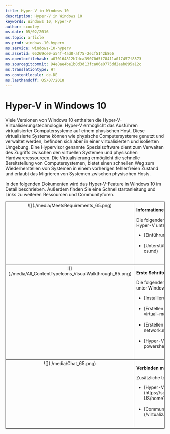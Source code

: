 ```yaml
---
title: Hyper-V in Windows 10
description: Hyper-V in Windows 10
keywords: Windows 10, Hyper-V
author: scooley
ms.date: 05/02/2016
ms.topic: article
ms.prod: windows-10-hyperv
ms.service: windows-10-hyperv
ms.assetid: 05269ce0-a54f-4ad8-af75-2ecf5142b866
ms.openlocfilehash: a070164812b7dca39070d5f78411a017457f8573
ms.sourcegitcommit: 94e8ae4be1b0d3d13fca06e0775dd2aab895a12c
ms.translationtype: HT
ms.contentlocale: de-DE
ms.lasthandoff: 05/07/2018
---
```

# <a name="hyper-v-on-windows-10"></a>Hyper-V in Windows 10 

Viele Versionen von Windows 10 enthalten die Hyper-V-Virtualisierungstechnologie. Hyper-V ermöglicht das Ausführen virtualisierter Computersysteme auf einem physischen Host. Diese virtualisierte Systeme können wie physische Computersysteme genutzt und verwaltet werden, befinden sich aber in einer virtualisierten und isolierten Umgebung. Eine Hypervisor genannte Spezialsoftware dient zum Verwalten des Zugriffs zwischen den virtuellen Systemen und physischen Hardwareressourcen. Die Virtualisierung ermöglicht die schnelle Bereitstellung von Computersystemen, bietet einen schnellen Weg zum Wiederherstellen von Systemen in einem vorherigen fehlerfreien Zustand und erlaubt das Migrieren von Systemen zwischen physischen Hosts.

In den folgenden Dokumenten wird das Hyper-V-Feature in Windows 10 im Detail beschrieben. Außerdem finden Sie eine Schnellstartanleitung und Links zu weiteren Ressourcen und Communityforen. 

<table border="1" style="background-color:FFFFCC;border-collapse:collapse;border:1px solid FFCC00;color:000000;width:100%" cellpadding="15" cellspacing="3">
    <tr valign="top">
        <td><center>![](./media/MeetsRequirements_65.png)</center></td>
        <td valign="top">
            <p><strong>Informationen zu Hyper-V unter Windows</strong></p>
            <p>Die folgenden Artikel enthalten eine Einführung und Informationen zu Hyper-V unter Windows.</p>
            <ul>
                <li class="unordered">[Einführung in Hyper-V](./about/index.md)<br /><br /></li>
                <li class="unordered">[Unterstützte Gastbetriebssysteme](about\supported-guest-os.md)<br /><br /></li>
            </ul>   
        </td>
    </tr>
    <tr valign="top">
        <td><center>![](./media/All_ContentTypeIcons_VisualWalkthrough_65.png)</center></td>
        <td valign="top">
            <p><strong>Erste Schritte mit Hyper-V</strong></p>
            <p>Die folgenden Dokumente enthalten eine Kurzeinführung in Hyper-V unter Windows 10.</p>
            <ul>
                <li class="unordered">[Installieren von Hyper-V](quick-start\enable-hyper-v.md)<br /><br /></li>
                <li class="unordered">[Erstellen eines virtuellen Computers](quick-start\create-virtual-machine.md)<br /><br /></li>
                <li class="unordered">[Erstellen eines virtuellen Switches](quick-start\connect-to-network.md)<br /><br /></li>
                <li class="unordered">[Hyper-V und PowerShell](quick-start\try-hyper-v-powershell.md)<br /><br /></li>
            </ul>
        </td>
    </tr>
    <tr valign="top">
        <td><center>![](./media/Chat_65.png)</center></td>
        <td valign="top">
            <p><strong>Verbinden mit Community und Support</strong></p>
            <p>Zusätzliche technische Support- und Communityressourcen.</p>
            <ul>
                <li class="unordered">[Hyper-V-Foren](https://social.technet.microsoft.com/Forums/windowsserver/en-US/home?forum=winserverhyperv)<br /><br /></li>
                <li class="unordered">[Communityressourcen für Hyper-V- und Windows-Container](/virtualization/community/index.md)<br /><br /></li>
            </ul>   
        </td>
    </tr>
</table>
